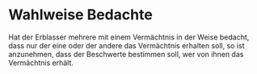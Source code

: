 # Wahlweise Bedachte

Hat der Erblasser mehrere mit einem Vermächtnis in der Weise bedacht, dass nur der eine oder der andere das Vermächtnis erhalten soll, so ist anzunehmen, dass der Beschwerte bestimmen soll, wer von ihnen das Vermächtnis erhält.
